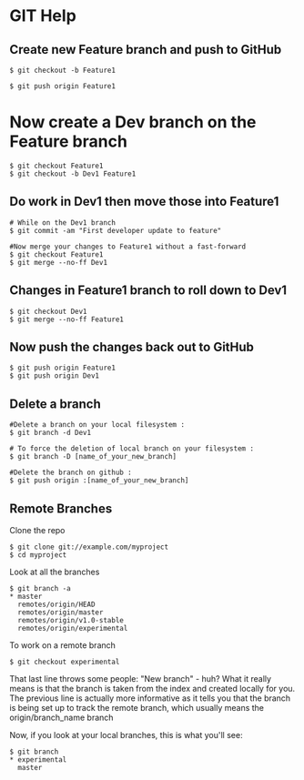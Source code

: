 # GIT Help

## Create new Feature branch and push to GitHub
```
$ git checkout -b Feature1

$ git push origin Feature1
```

# Now create a Dev branch on the Feature branch
```
$ git checkout Feature1
$ git checkout -b Dev1 Feature1
```

## Do work in Dev1 then move those into Feature1
```
# While on the Dev1 branch
$ git commit -am "First developer update to feature"

#Now merge your changes to Feature1 without a fast-forward
$ git checkout Feature1
$ git merge --no-ff Dev1

```

## Changes in Feature1 branch to roll down to Dev1
```
$ git checkout Dev1
$ git merge --no-ff Feature1
```

## Now push the changes back out to GitHub
```
$ git push origin Feature1
$ git push origin Dev1
```


## Delete a branch
```
#Delete a branch on your local filesystem :
$ git branch -d Dev1

# To force the deletion of local branch on your filesystem :
$ git branch -D [name_of_your_new_branch]

#Delete the branch on github :
$ git push origin :[name_of_your_new_branch]
```

## Remote Branches

Clone the repo
```
$ git clone git://example.com/myproject
$ cd myproject
```

Look at all the branches
```
$ git branch -a
* master
  remotes/origin/HEAD
  remotes/origin/master
  remotes/origin/v1.0-stable
  remotes/origin/experimental
```

To work on a remote branch
```
$ git checkout experimental
```

That last line throws some people: "New branch" - huh? What it really means is that the branch is taken from the index and created locally for you. The previous line is actually more informative as it tells you that the branch is being set up to track the remote branch, which usually means the origin/branch_name branch

Now, if you look at your local branches, this is what you'll see:

```
$ git branch
* experimental
  master
```